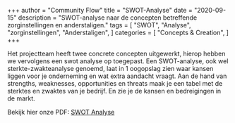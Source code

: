 +++
author = "Community Flow"
title = "SWOT-Analyse"
date = "2020-09-15"
description = "SWOT-analyse naar de concepten betreffende zorginstellingen en anderstaligen."
tags = [
    "SWOT",
    "Analyse",
    "zorginstellingen",
    "Anderstaligen",
]
categories = [
    "Concepts & Creation",
]
+++

Het projectteam heeft twee concrete concepten uitgewerkt, hierop hebben we vervolgens een swot analyse op toegepast. Een SWOT-analyse, ook wel sterkte-zwakteanalyse genoemd, laat in 1 oogopslag zien waar kansen liggen voor je onderneming en wat extra aandacht vraagt. Aan de hand van strengths, weaknesses, opportunities en threats maak je een tabel met de sterktes en zwaktes van je bedrijf. En zie je de kansen en bedreigingen in de markt.

Bekijk hier onze PDF: [SWOT Analyse](/documents/swot-analyse.pdf)
